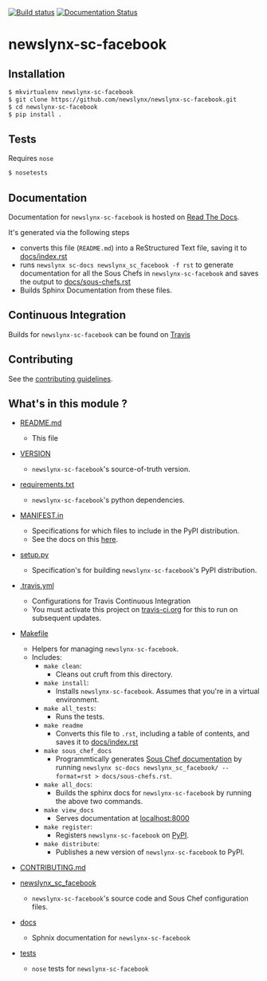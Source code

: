 [![Build status](https://travis-ci.org/newslynx/newslynx-sc-facebook.svg)](https://travis-ci.org/newslynx/newslynx-sc-facebook) [![Documentation Status](https://readthedocs.org/projects/newslynx-sc-facebook/badge/?version=latest)](https://readthedocs.org/projects/newslynx-sc-facebook/?badge=latest)

newslynx-sc-facebook
==========================================================================================



## Installation

```bash
$ mkvirtualenv newslynx-sc-facebook
$ git clone https://github.com/newslynx/newslynx-sc-facebook.git
$ cd newslynx-sc-facebook
$ pip install .
```

## Tests

Requires `nose`

```bash
$ nosetests
```

## Documentation

Documentation for `newslynx-sc-facebook` is hosted on [Read The Docs](http://newslynx-sc-facebook.readthedocs.org/).

It's generated via the following steps

* converts this file (`README.md`) into a ReStructured Text file, saving it to [docs/index.rst](https://github.com/newslynx/newslynx-sc-facebook/blob/master/docs/index.rst)
* runs `newslynx sc-docs newslynx_sc_facebook -f rst` to generate documentation for all the Sous Chefs in `newslynx-sc-facebook` and saves the output to [docs/sous-chefs.rst](https://github.com/newslynx/newslynx-sc-facebook/blob/master/docs/sous-chefs.rst)
* Builds Sphinx Documentation from these files.


## Continuous Integration

Builds for `newslynx-sc-facebook` can be found on [Travis](https://travis-ci.org/newslynx/newslynx-sc-facebook)

## Contributing

See the [contributing guidelines](https://github.com/newslynx/newslynx-sc-facebook/blob/master/CONTRIBUTING.md).


## What's in this module ?

- [README.md](https://github.com/newslynx/newslynx-sc-facebook/blob/master/README.md)
	* This file 

- [VERSION](https://github.com/newslynx/newslynx-sc-facebook/blob/master/VERSION)
	* `newslynx-sc-facebook`'s source-of-truth version.

- [requirements.txt](https://github.com/newslynx/newslynx-sc-facebook/blob/master/requirements.txt)
	* `newslynx-sc-facebook`'s python dependencies.

- [MANIFEST.in](https://github.com/newslynx/newslynx-sc-facebook/blob/master/MANIFEST.in)
	* Specifications for which files to include in the PyPI distribution.
	* See the docs on this [here](https://docs.python.org/2/distutils/sourcedist.html#specifying-the-files-to-distribute).

- [setup.py](https://github.com/newslynx/newslynx-sc-facebook/blob/master/setup.py)
	* Specification's for building `newslynx-sc-facebook`'s PyPI distribution.

- [.travis.yml](https://github.com/newslynx/newslynx-sc-facebook/blob/master/.travis.yml)
	* Configurations for Travis Continuous Integration
	* You must activate this project on [travis-ci.org](https://github.com/newslynx/newslynx-sc-facebook/blob/master/http://travis-ci.org/) for this to run on subsequent updates.

- [Makefile](https://github.com/newslynx/newslynx-sc-facebook/blob/master/Makefile)
	* Helpers for managing `newslynx-sc-facebook`.
	* Includes:
		- `make clean`: 
			* Cleans out cruft from this directory.
		- `make install`: 
			* Installs `newslynx-sc-facebook`. Assumes that you're in a virtual environment.
		- `make all_tests`: 
			* Runs the tests.
		- `make readme`
			* Converts this file to `.rst`, including a table of contents, and saves it to [docs/index.rst](https://github.com/newslynx/newslynx-sc-facebook/blob/master/docs/index.rst)
		- `make sous_chef_docs`
			* Programmtically generates [Sous Chef documentation](https://github.com/newslynx/newslynx-sc-facebook/blob/master/docs/sous-chefs.rst) by running `newslynx sc-docs newslynx_sc_facebook/ --format=rst > docs/sous-chefs.rst`.
		- `make all_docs`: 
			* Builds the sphinx docs for `newslynx-sc-facebook` by running the above two commands.
		- `make view_docs`
			* Serves documentation at [localhost:8000](http://localhost:8000)
		- `make register`: 
			* Registers `newslynx-sc-facebook` on [PyPI](https://pypi.python.org/pypi).
		- `make distribute`: 
			* Publishes a new version of `newslynx-sc-facebook` to PyPI.

- [CONTRIBUTING.md](https://github.com/newslynx/newslynx-sc-facebook/blob/master/CONTRIBUTING.md)

- [newslynx_sc_facebook](https://github.com/newslynx/newslynx-sc-facebook/blob/master/newslynx_sc_facebook/)
	* `newslynx-sc-facebook`'s source code and Sous Chef configuration files.

- [docs](https://github.com/newslynx/newslynx-sc-facebook/blob/master/docs/)
	* Sphnix documentation for `newslynx-sc-facebook`

- [tests](https://github.com/newslynx/newslynx-sc-facebook/blob/master/tests/)
	* `nose` tests for `newslynx-sc-facebook`

